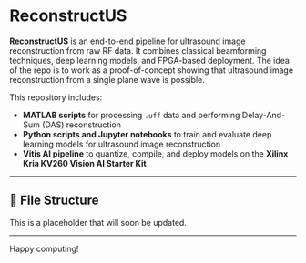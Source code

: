 # ReconstructUS

**ReconstructUS** is an end-to-end pipeline for ultrasound image reconstruction from raw RF data. It combines classical beamforming techniques, deep learning models, and FPGA-based deployment. The idea of the repo is to work as a proof-of-concept showing that ultrasound image reconstruction from a single plane wave is possible.

This repository includes:
- **MATLAB scripts** for processing `.uff` data and performing Delay-And-Sum (DAS) reconstruction
- **Python scripts and Jupyter notebooks** to train and evaluate deep learning models for ultrasound image reconstruction
- **Vitis AI pipeline** to quantize, compile, and deploy models on the **Xilinx Kria KV260 Vision AI Starter Kit**

---

## 📁 File Structure

This is a placeholder that will soon be updated. 

---
Happy computing!